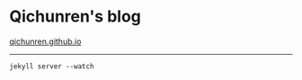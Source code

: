 Qichunren's blog
========

[qichunren.github.io](qichunren.github.io)

-------------

```
jekyll server --watch
```